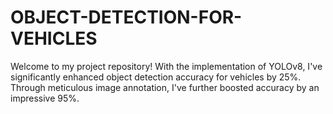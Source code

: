 # OBJECT-DETECTION-FOR-VEHICLES
Welcome to my project repository! With the implementation of YOLOv8, I've significantly enhanced object detection accuracy for vehicles by 25%. Through meticulous image annotation, I've further boosted accuracy by an impressive 95%.
